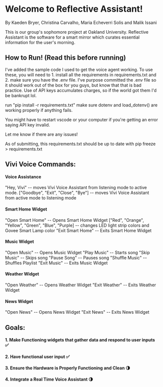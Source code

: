 # Welcome to Reflective Assistant!

By Kaeden Bryer, Christina Carvalho, Maria Echeverri Solis and Malik Issani

This is our group's sophomore project at Oakland University. Reflective Assistant is the software for a smart mirror
which curates essential information for the user's morning.


## How to Run! (Read this before running)

I've added the sample code I used to get the voice agent working. To use these, you will need to 1. install all the requirements in requirements.txt and 2. make sure you have the .env file. I've purpose committed the .env file so it should work out of the box for you guys, but know that that is bad practice. Use of API keys accumulates charges, so if the world got them I'd be bankrupt lol.

run "pip install -r requirements.txt"
make sure dotenv and load_dotenv() are working properly if anything fails.

You might have to restart vscode or your computer if you're getting an error saying API key invalid.

Let me know if there are any issues!

As of submitting, this requirements.txt should be up to date with pip freeze > requirements.txt


## Vivi Voice Commands:
#### Voice Assistance
"Hey, Vivi" -- moves Vivi Voice Assistant from listening mode to active mode.
["Goodbye", "Exit", "Close", "Bye"] -- moves Vivi Voice Assistant from active mode to listening mode

#### Smart Home Widget
"Open Smart Home" -- Opens Smart Home Widget
["Red", "Orange", "Yellow", "Green", "Blue", "Purple] -- changes LED light strip colors and Govee Smart Lamp color
"Exit Smart Home" -- Exits Smart Home Widget

#### Music Widget
"Open Music" -- Opens Music Widget
"Play Music" -- Starts song
"Skip Music" -- Skips song
"Pause Song" -- Pauses song
"Shuffle Music" -- Shuffles Playlist
"Exit Music" -- Exits Music Widget

#### Weather Widget
"Open Weather" -- Opens Weather Widget
"Exit Weather" -- Exits Weather Widget

#### News Widget
"Open News" -- Opens News Widget
"Exit News" -- Exits News Widget

## Goals:
#### 1. Make Functioning widgets that gather data and respond to user inputs ✅


#### 2. Have functional user input ✅


#### 3. Ensure the Hardware is Properly Functioning and Clean 🌗


#### 4. Integrate a Real Time Voice Assistant 🌗
